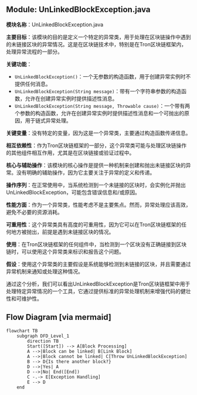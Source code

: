 ## Module: UnLinkedBlockException.java
**模块名称**：UnLinkedBlockException.java

**主要目标**：该模块的目的是定义一个特定的异常类，用于处理在区块链操作中遇到的未链接区块的异常情况。这是在区块链技术中，特别是在Tron区块链框架内，处理异常流程的一部分。

**关键功能**：
- `UnLinkedBlockException()`：一个无参数的构造函数，用于创建异常实例时不提供任何消息。
- `UnLinkedBlockException(String message)`：带有一个字符串参数的构造函数，允许在创建异常实例时提供描述性消息。
- `UnLinkedBlockException(String message, Throwable cause)`：一个带有两个参数的构造函数，允许在创建异常实例时提供描述性消息和一个可抛出的原因，用于链式异常处理。

**关键变量**：没有特定的变量，因为这是一个异常类，主要通过构造函数传递信息。

**相互依赖性**：作为Tron区块链框架的一部分，这个异常类可能与处理区块链操作的其他组件相互作用，尤其是在区块链接或验证过程中。

**核心与辅助操作**：该模块的核心操作是提供一种机制来创建和抛出未链接区块的异常。没有明确的辅助操作，因为它主要关注于异常的定义和传递。

**操作序列**：在正常使用中，当系统检测到一个未链接的区块时，会实例化并抛出UnLinkedBlockException，可能包含错误信息和/或原因。

**性能方面**：作为一个异常类，性能考虑不是主要焦点。然而，异常处理应该高效，避免不必要的资源消耗。

**可重用性**：这个异常类具有高度的可重用性，因为它可以在Tron区块链框架的任何地方被抛出，前提是遇到未链接区块的情况。

**使用**：在Tron区块链框架的任何组件中，当检测到一个区块没有正确链接到区块链时，可以使用这个异常类来标识和报告这个问题。

**假设**：使用这个异常类的主要假设是系统能够检测到未链接的区块，并且需要通过异常机制来通知或处理这种情况。

通过这个分析，我们可以看出UnLinkedBlockException是Tron区块链框架中用于处理特定异常情况的一个工具，它通过提供标准的异常处理机制来增强代码的健壮性和可维护性。
## Flow Diagram [via mermaid]
```mermaid
flowchart TB
    subgraph DFD_Level_1
        direction TB
        Start([Start]) --> A[Block Processing]
        A -->|Block can be linked| B[Link Block]
        A -->|Block cannot be linked| C[Throw UnLinkedBlockException]
        B --> D{Is there another block?}
        D -->|Yes| A
        D -->|No| End([End])
        C -.-> E[Exception Handling]
        E --> D
    end
```
